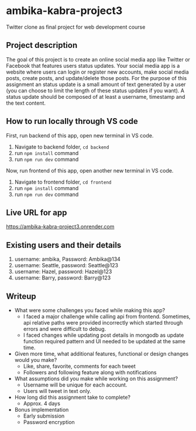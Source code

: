 # ambika-kabra-project3
Twitter clone as final project for web development course

## Project description
The goal of this project is to create an online social media app like Twitter or Facebook that features users status updates.  Your social media app is a website where users can login or register new accounts, make social media posts, create posts, and update/delete those posts.  For the purpose of this assignment an status update is a small amount of text generated by a user (you can choose to limit the length of these status updates if you want).  A status update should be composed of at least a username, timestamp and the text content.


## How to run locally through VS code
First, run backend of this app, open new terminal in VS code.
1. Navigate to backend folder, ```cd backend```
2. run ``` npm install ``` command
3. run ``` npm run dev ``` command

Now, run frontend of this app, open another new terminal in VS code.
1. Navigate to frontend folder, ```cd frontend```
2. run ``` npm install ``` command
3. run ``` npm run dev ``` command

## Live URL for app
https://ambika-kabra-project3.onrender.com

## Existing users and their details
1. username: ambika, Password: Ambika@134
2. username: Seattle, password: Seattle@123
3. username: Hazel, password: Hazel@123
4. username: Barry, password: Barry@123

## Writeup
- What were some challenges you faced while making this app?
  - I faced a major challenge while calling api from frontend. Sometimes, api relative paths were provided incorrectly which started through errors and were difficult to debug.
  - I faced changes while updating post details in mongodb as update function required pattern and UI needed to be updated at the same time.
- Given more time, what additional features, functional or design changes would you make?
  - Like, share, favorite, comments for each tweet
  - Followers and following feature along with notifications
- What assumptions did you make while working on this assignment? 
  - Username will be unique for each account.
  - Users will tweet in text only.
- How long did this assignment take to complete?
  - Approx. 4 days
- Bonus implementation 
  - Early submission
  - Password encryption
